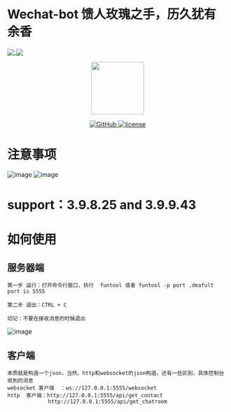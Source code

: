 # Wechat-bot 馈人玫瑰之手，历久犹有余香
<a href="https://github.com/cixingguangming55555/wechat-bot">
  <img align="center" src="https://github-readme-stats.vercel.app/api/pin/?username=cixingguangming55555&repo=wechat-bot" />
</a>
<a href="https://github.com/cixingguangming55555/wechat-bot">
  <img align="center" src="https://github-readme-stats.vercel.app/api/top-langs/?username=cixingguangming55555&layout=compact" />
</a>

<p align="center">
  <img src="https://i.loli.net/2020/05/09/HXClIf5A2EpUG4u.png" width="120">
</p>

<p align="center">
   <a href="https://github.com/cixingguangming55555/wechat-bot/blob/master/LICENSE">
    <img src="https://img.shields.io/github/license/cixingguangming55555/wechat-bot" alt="GitHub">
  </a>
  <a href="https://github.com/cixingguangming55555/wechat-bot/releases">
    <img src="https://img.shields.io/github/v/release/cixingguangming55555/wechat-bot?include_prereleases" alt="license">
  </a>
</p>

# 注意事项
![image](https://github.com/cixingguangming55555/wechat-bot/assets/61132896/72c9bd5e-7efc-4c15-9899-0ab76ff2aa39)
![image](https://github.com/cixingguangming55555/wechat-bot/assets/61132896/2b120879-bd53-4809-a597-071e410d1c2d)

# support：3.9.8.25 and 3.9.9.43

# 如何使用

## 服务器端
```
第一步 运行：打开命令行窗口，执行  funtool 或者 funtool -p port ,deafult port is 5555

第二步 退出：CTRL + C

切记：不要在接收消息的时候退出

```
![image](https://github.com/cixingguangming55555/wechat-bot/assets/61132896/24c53ad8-bce6-4ce3-b9a4-26abc5d21b45)
## 客户端
```
本质就是构造一个json，当然，http和websocket的json构造，还有一些区别，具体控制台收到的消息
websocket 客户端  ：ws://127.0.0.1:5555/websocket 
http  客户端：http://127.0.0.1:5555/api/get_contact
             http://127.0.0.1:5555/api/get_chatroom 
```
